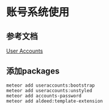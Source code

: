 # 账号系统使用

## 参考文档

[User Accounts](https://github.com/meteor-useraccounts/core/blob/master/Guide.md)

## 添加packages

```shell
meteor add useraccounts:bootstrap
meteor add useraccounts:unstyled
meteor add accounts-password
meteor add aldeed:template-extension
```
